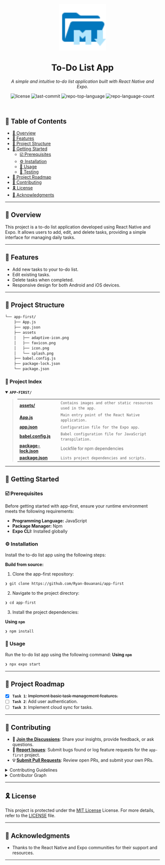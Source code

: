 <p align="center">
    <img src="https://raw.githubusercontent.com/PKief/vscode-material-icon-theme/ec559a9f6bfd399b82bb44393651661b08aaf7ba/icons/folder-markdown-open.svg" align="center" width="30%">
</p>
<p align="center"><h1 align="center">To-Do List App</h1></p>
<p align="center">
	<em>A simple and intuitive to-do list application built with React Native and Expo.</em>
</p>
<p align="center">
	<img src="https://img.shields.io/github/license/Ryan-Bouanani/app-first?style=default&logo=opensourceinitiative&logoColor=white&color=0080ff" alt="license">
	<img src="https://img.shields.io/github/last-commit/Ryan-Bouanani/app-first?style=default&logo=git&logoColor=white&color=0080ff" alt="last-commit">
	<img src="https://img.shields.io/github/languages/top/Ryan-Bouanani/app-first?style=default&color=0080ff" alt="repo-top-language">
	<img src="https://img.shields.io/github/languages/count/Ryan-Bouanani/app-first?style=default&color=0080ff" alt="repo-language-count">
</p>
<br>

## 🔗 Table of Contents

- [📍 Overview](#-overview)
- [👾 Features](#-features)
- [📁 Project Structure](#-project-structure)
- [🚀 Getting Started](#-getting-started)
  - [☑️ Prerequisites](#-prerequisites)
  - [⚙️ Installation](#-installation)
  - [🤖 Usage](#🤖-usage)
  - [🧪 Testing](#🧪-testing)
- [📌 Project Roadmap](#-project-roadmap)
- [🔰 Contributing](#-contributing)
- [🎗 License](#-license)
- [🙌 Acknowledgments](#-acknowledgments)

---

## 📍 Overview

This project is a to-do list application developed using React Native and Expo. It allows users to add, edit, and delete tasks, providing a simple interface for managing daily tasks.

---

## 👾 Features

- Add new tasks to your to-do list.
- Edit existing tasks.
- Delete tasks when completed.
- Responsive design for both Android and iOS devices.

---

## 📁 Project Structure

```sh
└── app-first/
    ├── App.js
    ├── app.json
    ├── assets
    │   ├── adaptive-icon.png
    │   ├── favicon.png
    │   ├── icon.png
    │   └── splash.png
    ├── babel.config.js
    ├── package-lock.json
    └── package.json
```


### 📂 Project Index
<details open>
	<summary><b><code>APP-FIRST/</code></b></summary>
		<blockquote>
			<table>
			<tr>
				<td><b><a href='https://github.com/Ryan-Bouanani/app-first/assets'>assets/</a></b></td>
				<td><code>Contains images and other static resources used in the app.</code></td>
			</tr>
			<tr>
				<td><b><a href='https://github.com/Ryan-Bouanani/app-first/App.js'>App.js</a></b></td>
				<td><code>Main entry point of the React Native application.</code></td>
			</tr>
			<tr>
				<td><b><a href='https://github.com/Ryan-Bouanani/app-first/app.json'>app.json</a></b></td>
				<td><code>Configuration file for the Expo app.</code></td>
			</tr>
			<tr>
				<td><b><a href='https://github.com/Ryan-Bouanani/app-first/babel.config.js'>babel.config.js</a></b></td>
				<td><code>Babel configuration file for JavaScript transpilation.</code></td>
			</tr>
			<tr>
				<td><b><a href='https://github.com/Ryan-Bouanani/app-second/blob/master/package-lock.json'>package-lock.json</a></b></td>
				<td>Lockfile for npm dependencies</td>
			</tr>
			<tr>
				<td><b><a href='https://github.com/Ryan-Bouanani/app-first/package.json'>package.json</a></b></td>
				<td><code>Lists project dependencies and scripts.</code></td>
			</tr>
			</table>
		</blockquote>
</details>

---
## 🚀 Getting Started

### ☑️ Prerequisites

Before getting started with app-first, ensure your runtime environment meets the following requirements:

- **Programming Language:** JavaScript
- **Package Manager:** Npm
- **Expo CLI:** Installed globally


### ⚙️ Installation

Install the to-do list app using the following steps:

**Build from source:**

1. Clone the app-first repository:
```sh
❯ git clone https://github.com/Ryan-Bouanani/app-first
```

2. Navigate to the project directory:
```sh
❯ cd app-first
```

3. Install the project dependencies:


**Using `npm`** &nbsp; [<img align="center" src="" />]()

```sh
❯ npm install
```




### 🤖 Usage
Run the to-do list app using the following command:
**Using `npm`** &nbsp; [<img align="center" src="" />]()

```sh
❯ npx expo start
```


---
## 📌 Project Roadmap

- [X] **`Task 1`**: <strike>Implement basic task management features.</strike>
- [ ] **`Task 2`**: Add user authentication.
- [ ] **`Task 3`**: Implement cloud sync for tasks.

---

## 🔰 Contributing

- **💬 [Join the Discussions](https://github.com/Ryan-Bouanani/app-first/discussions)**: Share your insights, provide feedback, or ask questions.
- **🐛 [Report Issues](https://github.com/Ryan-Bouanani/app-first/issues)**: Submit bugs found or log feature requests for the `app-first` project.
- **💡 [Submit Pull Requests](https://github.com/Ryan-Bouanani/app-first/blob/main/CONTRIBUTING.md)**: Review open PRs, and submit your own PRs.

<details closed>
<summary>Contributing Guidelines</summary>

1. **Fork the Repository**: Start by forking the project repository to your github account.
2. **Clone Locally**: Clone the forked repository to your local machine using a git client.
   ```sh
   git clone https://github.com/Ryan-Bouanani/app-first
   ```
3. **Create a New Branch**: Always work on a new branch, giving it a descriptive name.
   ```sh
   git checkout -b new-feature-x
   ```
4. **Make Your Changes**: Develop and test your changes locally.
5. **Commit Your Changes**: Commit with a clear message describing your updates.
   ```sh
   git commit -m 'Implemented new feature x.'
   ```
6. **Push to github**: Push the changes to your forked repository.
   ```sh
   git push origin new-feature-x
   ```
7. **Submit a Pull Request**: Create a PR against the original project repository. Clearly describe the changes and their motivations.
8. **Review**: Once your PR is reviewed and approved, it will be merged into the main branch. Congratulations on your contribution!
</details>

<details closed>
<summary>Contributor Graph</summary>
<br>
<p align="left">
   <a href="https://github.com{/Ryan-Bouanani/app-first/}graphs/contributors">
      <img src="https://contrib.rocks/image?repo=Ryan-Bouanani/app-first">
   </a>
</p>
</details>

---

## 🎗 License

This project is protected under the [MIT License](https://choosealicense.com/licenses) License. For more details, refer to the [LICENSE](https://choosealicense.com/licenses/) file.

---

## 🙌 Acknowledgments

- Thanks to the React Native and Expo communities for their support and resources.

---

